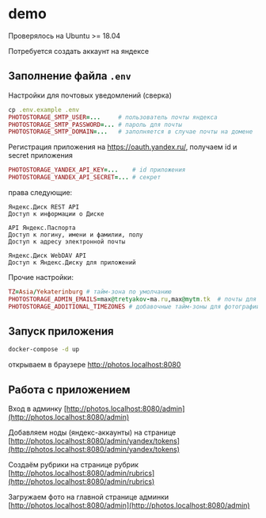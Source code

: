 # demo

Проверялось на Ubuntu >= 18.04

Потребуется создать аккаунт на яндексе

## Заполнение файла `.env`

Настройки для почтовых уведомлений (сверка)
```ruby
cp .env.example .env
PHOTOSTORAGE_SMTP_USER=...     # пользователь почты яндекса
PHOTOSTORAGE_SMTP_PASSWORD=... # пароль для почты
PHOTOSTORAGE_SMTP_DOMAIN=...   # заполняется в случае почты на домене
```

Регистрация приложения на https://oauth.yandex.ru/, получаем id и secret приложения
```ruby
PHOTOSTORAGE_YANDEX_API_KEY=...    # id приложения
PHOTOSTORAGE_YANDEX_API_SECRET=... # секрет
```

права следующие:
```
Яндекс.Диск REST API
Доступ к информации о Диске

API Яндекс.Паспорта
Доступ к логину, имени и фамилии, полу
Доступ к адресу электронной почты

Яндекс.Диск WebDAV API
Доступ к Яндекс.Диску для приложений
``` 

Прочие настройки:
```ruby
TZ=Asia/Yekaterinburg # тайм-зона по умолчанию
PHOTOSTORAGE_ADMIN_EMAILS=max@tretyakov-ma.ru,max@mytm.tk  # почты для служебных уведомления через запятую
PHOTOSTORAGE_ADDITIONAL_TIMEZONES # добавочные тайм-зоны для фотографий
```

## Запуск приложения
```bash
docker-compose -d up
```

открываем в браузере http://photos.localhost:8080

## Работа с приложением
Вход в админку [http://photos.localhost:8080/admin](http://photos.localhost:8080/admin)

Добавляем ноды (яндекс-аккаунты) на странице [http://photos.localhost:8080/admin/yandex/tokens](http://photos.localhost:8080/admin/yandex/tokens)

Создаём рубрики на странице рубрик [http://photos.localhost:8080/admin/rubrics](http://photos.localhost:8080/admin/rubrics)

Загружаем фото на главной странице админки [http://photos.localhost:8080/admin](http://photos.localhost:8080/admin)
